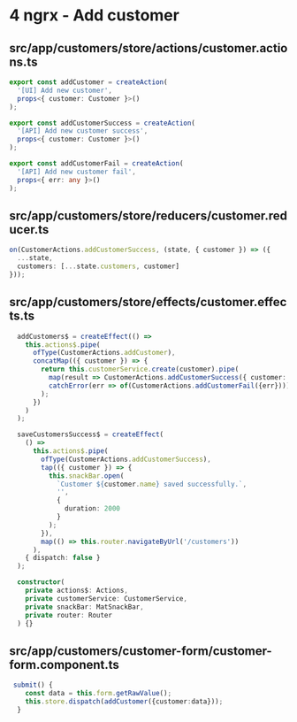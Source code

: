 # 4 ngrx - Add customer

## src/app/customers/store/actions/customer.actions.ts

```ts
export const addCustomer = createAction(
  '[UI] Add new customer',
  props<{ customer: Customer }>()
);

export const addCustomerSuccess = createAction(
  '[API] Add new customer success',
  props<{ customer: Customer }>()
);

export const addCustomerFail = createAction(
  '[API] Add new customer fail',
  props<{ err: any }>()
);
```

## src/app/customers/store/reducers/customer.reducer.ts

```ts
on(CustomerActions.addCustomerSuccess, (state, { customer }) => ({
  ...state,
  customers: [...state.customers, customer]
}));
```

## src/app/customers/store/effects/customer.effects.ts

```ts
  addCustomers$ = createEffect(() =>
    this.actions$.pipe(
      ofType(CustomerActions.addCustomer),
      concatMap(({ customer }) => {
        return this.customerService.create(customer).pipe(
          map(result => CustomerActions.addCustomerSuccess({ customer: result })),
          catchError(err => of(CustomerActions.addCustomerFail({err})))
        );
      })
    )
  );

  saveCustomersSuccess$ = createEffect(
    () =>
      this.actions$.pipe(
        ofType(CustomerActions.addCustomerSuccess),
        tap(({ customer }) => {
          this.snackBar.open(
            `Customer ${customer.name} saved successfully.`,
            '',
            {
              duration: 2000
            }
          );
        }),
        map(() => this.router.navigateByUrl('/customers'))
      ),
    { dispatch: false }
  );

  constructor(
    private actions$: Actions,
    private customerService: CustomerService,
    private snackBar: MatSnackBar,
    private router: Router
  ) {}
```

## src/app/customers/customer-form/customer-form.component.ts

```ts
 submit() {
    const data = this.form.getRawValue();
    this.store.dispatch(addCustomer({customer:data}));
  }
```
